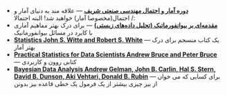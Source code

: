 - **[دوره آمار و احتمال مهندسی صنعتی شریف](https://maktabkhooneh.org/course/%D8%A2%D9%85%D8%A7%D8%B1-%D8%A7%D8%AD%D8%AA%D9%85%D8%A7%D9%84-%D9%85%D9%87%D9%86%D8%AF%D8%B3%DB%8C-mk627/)** —  علاقه مند به دنیای آمار و احتمال(مخصوصا آمار) خواهید شد! البته احتمالا /:
- **[مقدمه‌ای بر بیوانفورماتیک (تحلیل داده‌های زیستی)](https://maktabkhooneh.org/course/%D9%85%D9%82%D8%AF%D9%85%D9%87-%D8%A8%DB%8C%D9%88%D8%A7%D9%86%D9%81%D9%88%D8%B1%D9%85%D8%A7%D8%AA%DB%8C%DA%A9-%D8%AA%D8%AD%D9%84%DB%8C%D9%84-%D8%AF%D8%A7%D8%AF%D9%87-%D8%B2%DB%8C%D8%B3%D8%AA%DB%8C-mk374/)** — برای درک بهتر مفاهیم آماری با کابرد در مسائل بیوانفورماتیک
- **[Statistics John S. Witte and Robert S. White]()** — یک کتاب منسجم برای درک بهتر آمار
- **[Practical Statistics for Data Scientists Andrew Bruce and Peter Bruce]()** — کتابی روون و کاربردی
- **[Bayesian Data Analysis Andrew Gelman, John B. Carlin, Hal S. Stern, David B. Dunson, Aki Vehtari, Donald B. Rubin]()** — برای کسایی که می خوان از بیز چیزی بیشتر از یک فرمول یک خطی قاعده بیز بدونن
